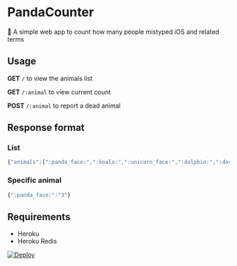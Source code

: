 # PandaCounter
🐼 A simple web app to count how many people mistyped iOS and related terms

## Usage
**GET** `/` to view the animals list

**GET** `/:animal` to view current count

**POST** `/:animal` to report a dead animal

## Response format

### List
```javascript
{"animals":[":panda_face:",":koala:",":unicorn_face:",":dolphin:",":dove_of_peace:"]}
```

### Specific animal
```javascript
{":panda_face:":"3"}
```

## Requirements
- Heroku
- Heroku Redis

[![Deploy](https://www.herokucdn.com/deploy/button.svg)](https://heroku.com/deploy)
